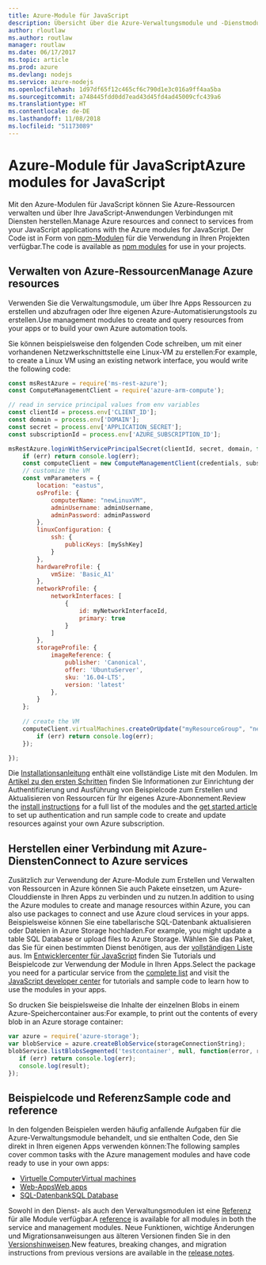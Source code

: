 ```yaml
---
title: Azure-Module für JavaScript
description: Übersicht über die Azure-Verwaltungsmodule und -Dienstmodule für JavaScript
author: rloutlaw
ms.author: routlaw
manager: routlaw
ms.date: 06/17/2017
ms.topic: article
ms.prod: azure
ms.devlang: nodejs
ms.service: azure-nodejs
ms.openlocfilehash: 1d97df65f12c465cf6c790d1e3c016a9ff4aa5ba
ms.sourcegitcommit: a748445fdd0dd7ead43d45fd4ad45009cfc439a6
ms.translationtype: HT
ms.contentlocale: de-DE
ms.lasthandoff: 11/08/2018
ms.locfileid: "51173089"
---
```

# <a name="azure-modules-for-javascript"></a><span data-ttu-id="d3c2e-103">Azure-Module für JavaScript</span><span class="sxs-lookup"><span data-stu-id="d3c2e-103">Azure modules for JavaScript</span></span>

<span data-ttu-id="d3c2e-104">Mit den Azure-Modulen für JavaScript können Sie Azure-Ressourcen verwalten und über Ihre JavaScript-Anwendungen Verbindungen mit Diensten herstellen.</span><span class="sxs-lookup"><span data-stu-id="d3c2e-104">Manage Azure resources and connect to services from your JavaScript applications with the Azure modules for JavaScript.</span></span> <span data-ttu-id="d3c2e-105">Der Code ist in Form von [npm-Modulen](node-sdk-azure-install.md) für die Verwendung in Ihren Projekten verfügbar.</span><span class="sxs-lookup"><span data-stu-id="d3c2e-105">The code is available as [npm modules](node-sdk-azure-install.md) for use in your projects.</span></span> 

## <a name="manage-azure-resources"></a><span data-ttu-id="d3c2e-106">Verwalten von Azure-Ressourcen</span><span class="sxs-lookup"><span data-stu-id="d3c2e-106">Manage Azure resources</span></span>

<span data-ttu-id="d3c2e-107">Verwenden Sie die Verwaltungsmodule, um über Ihre Apps Ressourcen zu erstellen und abzufragen oder Ihre eigenen Azure-Automatisierungstools zu erstellen.</span><span class="sxs-lookup"><span data-stu-id="d3c2e-107">Use management modules to create and query resources from your apps or to build your own Azure automation tools.</span></span> 

<span data-ttu-id="d3c2e-108">Sie können beispielsweise den folgenden Code schreiben, um mit einer vorhandenen Netzwerkschnittstelle eine Linux-VM zu erstellen:</span><span class="sxs-lookup"><span data-stu-id="d3c2e-108">For example, to create a Linux VM using an existing network interface, you would write the following code:</span></span>

```javascript
const msRestAzure = require('ms-rest-azure');
const ComputeManagementClient = require('azure-arm-compute');

// read in service principal values from env variables
const clientId = process.env['CLIENT_ID'];
const domain = process.env['DOMAIN'];
const secret = process.env['APPLICATION_SECRET'];
const subscriptionId = process.env['AZURE_SUBSCRIPTION_ID'];

msRestAzure.loginWithServicePrincipalSecret(clientId, secret, domain, function (err, credentials, subscriptions) {
    if (err) return console.log(err);
    const computeClient = new ComputeManagementClient(credentials, subscriptionId);
    // customize the VM 
    const vmParameters = {
        location: "eastus",
        osProfile: {
            computerName: "newLinuxVM",
            adminUsername: adminUsername,
            adminPassword: adminPassword
        },
        linuxConfiguration: {
            ssh: {
                publicKeys: [mySshKey]
            }
        },
        hardwareProfile: {
            vmSize: 'Basic_A1'
        },
        networkProfile: {
            networkInterfaces: [
                {
                    id: myNetworkInterfaceId,
                    primary: true
                }
            ]
        },
        storageProfile: {
            imageReference: {
                publisher: 'Canonical',
                offer: 'UbuntuServer',
                sku: '16.04-LTS',
                version: 'latest'
            },
        }
    };
 
    // create the VM
    computeClient.virtualMachines.createOrUpdate("myResourceGroup", "newLinuxVM", vmParameters, function (err, data) {
        if (err) return console.log(err);
    });

});
```

<span data-ttu-id="d3c2e-109">Die [Installationsanleitung](node-sdk-azure-install.md) enthält eine vollständige Liste mit den Modulen. Im [Artikel zu den ersten Schritten](node-sdk-azure-get-started.md) finden Sie Informationen zur Einrichtung der Authentifizierung und Ausführung von Beispielcode zum Erstellen und Aktualisieren von Ressourcen für Ihr eigenes Azure-Abonnement.</span><span class="sxs-lookup"><span data-stu-id="d3c2e-109">Review the [install instructions](node-sdk-azure-install.md) for a full list of the modules and the [get started article](node-sdk-azure-get-started.md) to set up authentication and run sample code to create and update resources against your own Azure subscription.</span></span> 

## <a name="connect-to-azure-services"></a><span data-ttu-id="d3c2e-110">Herstellen einer Verbindung mit Azure-Diensten</span><span class="sxs-lookup"><span data-stu-id="d3c2e-110">Connect to Azure services</span></span>

<span data-ttu-id="d3c2e-111">Zusätzlich zur Verwendung der Azure-Module zum Erstellen und Verwalten von Ressourcen in Azure können Sie auch Pakete einsetzen, um Azure-Clouddienste in Ihren Apps zu verbinden und zu nutzen.</span><span class="sxs-lookup"><span data-stu-id="d3c2e-111">In addition to using the Azure modules to create and manage resources within Azure, you can also use packages to connect and use Azure cloud services in your apps.</span></span> <span data-ttu-id="d3c2e-112">Beispielsweise können Sie eine tabellarische SQL-Datenbank aktualisieren oder Dateien in Azure Storage hochladen.</span><span class="sxs-lookup"><span data-stu-id="d3c2e-112">For example, you might update a table SQL Database or upload files to Azure Storage.</span></span> <span data-ttu-id="d3c2e-113">Wählen Sie das Paket, das Sie für einen bestimmten Dienst benötigen, aus der [vollständigen Liste](node-sdk-azure-install.md) aus. Im [Entwicklercenter für JavaScript](https://azure.microsoft.com/develop/nodejs/) finden Sie Tutorials und Beispielcode zur Verwendung der Module in Ihren Apps.</span><span class="sxs-lookup"><span data-stu-id="d3c2e-113">Select the package you need for a particular service from the [complete list](node-sdk-azure-install.md) and visit the [JavaScript developer center](https://azure.microsoft.com/develop/nodejs/) for tutorials and sample code to learn how to use the modules in your apps.</span></span>

<span data-ttu-id="d3c2e-114">So drucken Sie beispielsweise die Inhalte der einzelnen Blobs in einem Azure-Speichercontainer aus:</span><span class="sxs-lookup"><span data-stu-id="d3c2e-114">For example, to print out the contents of every blob in an Azure storage container:</span></span>

```javascript
var azure = require('azure-storage');
var blobService = azure.createBlobService(storageConnectionString);
blobService.listBlobsSegmented('testcontainer', null, function(error, result, response) {
   if (err) return console.log(err);
   console.log(result);
});
```

## <a name="sample-code-and-reference"></a><span data-ttu-id="d3c2e-115">Beispielcode und Referenz</span><span class="sxs-lookup"><span data-stu-id="d3c2e-115">Sample code and reference</span></span>

<span data-ttu-id="d3c2e-116">In den folgenden Beispielen werden häufig anfallende Aufgaben für die Azure-Verwaltungsmodule behandelt, und sie enthalten Code, den Sie direkt in Ihren eigenen Apps verwenden können:</span><span class="sxs-lookup"><span data-stu-id="d3c2e-116">The following samples cover common tasks with the Azure management modules and have code ready to use in your own apps:</span></span>

- [<span data-ttu-id="d3c2e-117">Virtuelle Computer</span><span class="sxs-lookup"><span data-stu-id="d3c2e-117">Virtual machines</span></span>](node-samples-services-compute.md)
- [<span data-ttu-id="d3c2e-118">Web-Apps</span><span class="sxs-lookup"><span data-stu-id="d3c2e-118">Web apps</span></span>](node-samples-services-web-and-mobile.md)
- [<span data-ttu-id="d3c2e-119">SQL-Datenbank</span><span class="sxs-lookup"><span data-stu-id="d3c2e-119">SQL Database</span></span>](node-samples-services-database.md)
   
<span data-ttu-id="d3c2e-120">Sowohl in den Dienst- als auch den Verwaltungsmodulen ist eine [Referenz](https://docs.microsoft.com/javascript/api) für alle Module verfügbar.</span><span class="sxs-lookup"><span data-stu-id="d3c2e-120">A [reference](https://docs.microsoft.com/javascript/api) is available for all modules in both the service and management modules.</span></span> <span data-ttu-id="d3c2e-121">Neue Funktionen, wichtige Änderungen und Migrationsanweisungen aus älteren Versionen finden Sie in den [Versionshinweisen](https://github.com/Azure/azure-sdk-for-node/releases).</span><span class="sxs-lookup"><span data-stu-id="d3c2e-121">New features, breaking changes, and migration instructions from previous versions are available in the [release notes](https://github.com/Azure/azure-sdk-for-node/releases).</span></span>